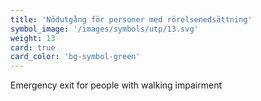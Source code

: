 ```yaml
---
title: 'Nödutgång för personer med rörelsenedsättning'
symbol_image: '/images/symbols/utp/13.svg'
weight: 13
card: true
card_color: 'bg-symbol-green'
---
```


Emergency exit for people with walking impairment